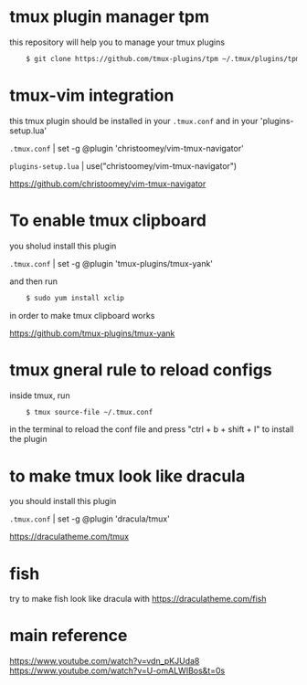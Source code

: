 # tmux plugin manager tpm
this repository will help you to manage your tmux plugins
``` sh
    $ git clone https://github.com/tmux-plugins/tpm ~/.tmux/plugins/tpm
```

# tmux-vim integration
this tmux plugin should be installed in your `.tmux.conf` and in your 'plugins-setup.lua'

`.tmux.conf` | set -g @plugin 'christoomey/vim-tmux-navigator'

`plugins-setup.lua` | use("christoomey/vim-tmux-navigator")

https://github.com/christoomey/vim-tmux-navigator

# To enable tmux clipboard
you sholud install this plugin

`.tmux.conf` | set -g @plugin 'tmux-plugins/tmux-yank'

and then run 
``` sh
    $ sudo yum install xclip
```
in order to make tmux clipboard works

https://github.com/tmux-plugins/tmux-yank

# tmux gneral rule to reload configs
    
inside tmux, run 
``` sh
    $ tmux source-file ~/.tmux.conf
```
in the terminal to reload the conf file and press "ctrl + b + shift + I" to install the plugin

# to make tmux look like dracula
you should install this plugin

`.tmux.conf` | set -g @plugin 'dracula/tmux'

https://draculatheme.com/tmux

# fish
try to make fish look like dracula with
https://draculatheme.com/fish

# main reference
https://www.youtube.com/watch?v=vdn_pKJUda8
https://www.youtube.com/watch?v=U-omALWIBos&t=0s
